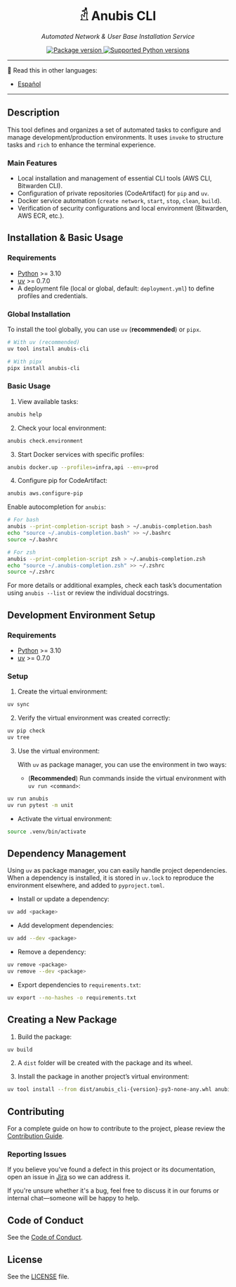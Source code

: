<h1 align="center">𓁢 Anubis CLI</h1>

<p align="center">
    <em>Automated Network & User Base Installation Service</em>
</p>

<p align="center">
<a href="https://pypi.org/project/anubis-cli" target="_blank">
    <img src="https://img.shields.io/pypi/v/anubis-cli?color=%2334D058&label=pypi%20package" alt="Package version">
</a>
<a href="https://pypi.org/project/anubis-cli" target="_blank">
    <img src="https://img.shields.io/pypi/pyversions/anubis-cli.svg?color=%2334D058" alt="Supported Python versions">
</a>
</p>

---

📖 Read this in other languages:
- [Español](./README.es.md)

---

## Description

This tool defines and organizes a set of automated tasks to configure and manage development/production environments.
It uses `invoke` to structure tasks and `rich` to enhance the terminal experience.

### Main Features

- Local installation and management of essential CLI tools (AWS CLI, Bitwarden CLI).
- Configuration of private repositories (CodeArtifact) for `pip` and `uv`.
- Docker service automation (`create network`, `start`, `stop`, `clean`, `build`).
- Verification of security configurations and local environment (Bitwarden, AWS ECR, etc.).

## Installation & Basic Usage

### Requirements

- [Python](https://www.python.org/downloads/) >= 3.10
- [uv](https://github.com/astral-sh/uv?tab=readme-ov-file#installation) >= 0.7.0
- A deployment file (local or global, default: `deployment.yml`) to define profiles and credentials.

### Global Installation

To install the tool globally, you can use `uv` (**recommended**) or `pipx`.

```bash
# With uv (recommended)
uv tool install anubis-cli
```

```bash
# With pipx
pipx install anubis-cli
```

### Basic Usage

 1. View available tasks:
   
```bash
anubis help
```

 2. Check your local environment:
   
```bash
anubis check.environment
```

 3. Start Docker services with specific profiles:
   
```bash
anubis docker.up --profiles=infra,api --env=prod
```

 4. Configure pip for CodeArtifact:
   
```bash
anubis aws.configure-pip
```

Enable autocompletion for `anubis`:

```bash
# For bash
anubis --print-completion-script bash > ~/.anubis-completion.bash
echo "source ~/.anubis-completion.bash" >> ~/.bashrc
source ~/.bashrc

# For zsh
anubis --print-completion-script zsh > ~/.anubis-completion.zsh
echo "source ~/.anubis-completion.zsh" >> ~/.zshrc
source ~/.zshrc
```

For more details or additional examples, check each task’s documentation using
`anubis --list` or review the individual docstrings.

## Development Environment Setup

### Requirements

- [Python](https://www.python.org/downloads/) >= 3.10
- [uv](https://github.com/astral-sh/uv?tab=readme-ov-file#installation) >= 0.7.0

### Setup

1. Create the virtual environment:

```bash
uv sync
```

2. Verify the virtual environment was created correctly:

```bash
uv pip check
uv tree
```

3. Use the virtual environment:

   With `uv` as package manager, you can use the environment in two ways:

   - (**Recommended**) Run commands inside the virtual environment with `uv run <command>`:

```bash
uv run anubis
uv run pytest -m unit
```

   - Activate the virtual environment:

```bash
source .venv/bin/activate
```

## Dependency Management

Using `uv` as package manager, you can easily handle project dependencies.
When a dependency is installed, it is stored in `uv.lock` to reproduce the environment elsewhere, and added to `pyproject.toml`.

- Install or update a dependency:

```bash
uv add <package>
```

- Add development dependencies:

```bash
uv add --dev <package>
```

- Remove a dependency:

```bash
uv remove <package>
uv remove --dev <package>
```

- Export dependencies to `requirements.txt`:

```bash
uv export --no-hashes -o requirements.txt
```

## Creating a New Package

1. Build the package:

```bash
uv build
```

2. A `dist` folder will be created with the package and its wheel.

3. Install the package in another project’s virtual environment:

```bash
uv tool install --from dist/anubis_cli-{version}-py3-none-any.whl anubis-cli
```

## Contributing

For a complete guide on how to contribute to the project, please review the [Contribution Guide](https://github.com/Steel-Develop/sbayt-internal-agreements/blob/master/CONTRIBUTING.md).

### Reporting Issues

If you believe you've found a defect in this project or its documentation, open an issue in [Jira](https://steeldevelop.atlassian.net/) so we can address it.

If you're unsure whether it's a bug, feel free to discuss it in our forums or internal chat—someone will be happy to help.

## Code of Conduct

See the [Code of Conduct](https://github.com/Steel-Develop/sbayt-internal-agreements/blob/master/code-of-conduct.md).

## License

See the [LICENSE](./LICENSE) file.
